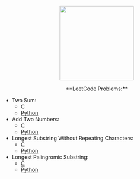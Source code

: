 <p align="center">
  <img width="200" height="200" src="http://upload.wikimedia.org/wikipedia/commons/thumb/9/91/Octicons-mark-github.svg/500px-Octicons-mark-github.svg.png">
</p>

<center>**LeetCode Problems:**</center>

- Two Sum: 
    - [C](https://github.com/milostiv/Algorithms/tree/master/leetCode/c/p1_TwoSum/lc1.c) 
    - [Python](https://github.com/milostiv/Algorithms/tree/master/leetCode/python/p1_TwoSum/lc1.py)
- Add Two Numbers: 
    - [C](https://github.com/milostiv/Algorithms/blob/master/leetCode/c/p2_AddTwoNumbers/lc2.c) 
    - [Python](https://github.com/milostiv/Algorithms/blob/master/leetCode/python/p2_AddTwoNumbers/lc2.py)
- Longest Substring Without Repeating Characters:
    - [C](https://github.com/milostiv/Algorithms/blob/master/leetCode/c/p3_LongestSubstringWithoutRepeatingCharacters/lc3.c) 
    - [Python](https://github.com/milostiv/Algorithms/blob/master/leetCode/python/p3_LongestSubstringWithoutRepeatingCharacters/lc3.py)
- Longest Palingromic Substring:
    - [C](https://github.com/milostiv/Algorithms/blob/master/leetCode/c/p5_LongestPalindromicSubstring/lc5.c)
    - [Python](https://github.com/milostiv/Algorithms/blob/master/leetCode/python/p5_LongestPalindromicSubstring/lc5.py)

